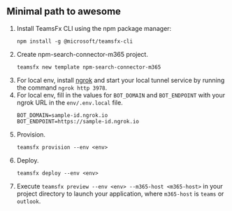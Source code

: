 ## Minimal path to awesome
1. Install TeamsFx CLI using the npm package manager:
    ```
    npm install -g @microsoft/teamsfx-cli
    ```
1. Create npm-search-connector-m365 project.
    ```
    teamsfx new template npm-search-connector-m365
    ```
1. For local env, install [ngrok](https://ngrok.com/download) and start your local tunnel service by running the command `ngrok http 3978`.
1. For local env, fill in the values for `BOT_DOMAIN` and `BOT_ENDPOINT` with your ngrok URL in the `env/.env.local` file.
   ```
   BOT_DOMAIN=sample-id.ngrok.io
   BOT_ENDPOINT=https://sample-id.ngrok.io
   ```
1. Provision.
    ```
    teamsfx provision --env <env>
    ```
1. Deploy.
    ```
    teamsfx deploy --env <env>
    ```
1. Execute `teamsfx preview --env <env> --m365-host <m365-host>` in your project directory to launch your application, where `m365-host` is `teams` or `outlook`.